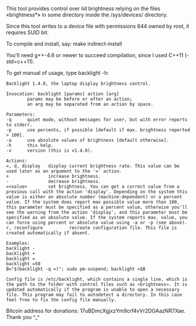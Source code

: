 This tool provides control over lid brightness relying on the files «brightness*» in some directory inside the /sys/devices/ directory.

Since this tool writes to a device file with permissions 644 owned by root, it requires SUID bit.

To compile and install, say: make indirect-install

You'll need g++-4.6 or newer to succeed compilation, since I used C++11 (-std=c++11).

To get manual of usage, type backlight -h:

    Backlight 1.4.8, the laptop display brightness control.

    Invocation: backlight [params] action [arg]
            params may be before or after an action;
            an arg may be separated from an action by space.

    Parameters:
    -q      quiet mode, without messages for user, but with error reports to stderr.
    -p      use percents, if possible [default if max. brightness reported > 100].
    -a      use absolute values of brightness [default otherwise].
    -h      this help.
    -v      version (this is v1.4.8).

    Actions:
    =, d, display   display current brightness rate. This value can be used later as an argument to the '=' action.
    +               increase brightness.
    -               decrease brightness.
    =<value>        set brightness. You can get a correct value from a previous call with the action 'display'. Depending on the system this value is either an absolute number (machine-dependent) or a percent value. If the system does report max possible value more than 100, this parameter must be specified as a percent value, otherwise you'll see the warning from the action 'display', and this parameter must be specified as an absolute value. If the system reports max. value, you can force using percent or absolute value using -a or -p (see above).
    r, reconfigure          recreate configuration file. This file is created automatically if absent.

    Examples:
    backlight -
    backlight +
    backlight =
    backlight =50
    B="$(backlight -q =)"; sudo pm-suspend; backlight =$B

    Config file is /etc/backlight, which contains a single line, which is the path to the folder with control files such as «brightness». It is updated automatically if the program is unable to open a necessary file. This program may fail to autodetect a directory. In this case feel free to fix the config file manually.

Bitcoin address for donations: 17uBDmcXgjxzYm9crf4vVr2DGAazNR7Xae. Thank you ^_^ 
